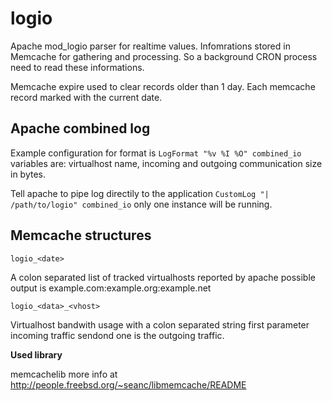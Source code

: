 logio
=====

Apache mod_logio parser for realtime values. Infomrations stored in Memcache for gathering and processing. So a background CRON process need to read these informations.

Memcache expire used to clear records older than 1 day. Each memcache record marked with the current date.

Apache combined log
-------------------

Example configuration for format is `LogFormat "%v %I %O" combined_io` variables are: virtualhost name, incoming and outgoing communication size in bytes.

Tell apache to pipe log directily to the application `CustomLog "| /path/to/logio" combined_io` only one instance will be running.

Memcache structures
-------------------

`logio_<date>`

A colon separated list of tracked virtualhosts reported by apache possible output is example.com:example.org:example.net

`logio_<data>_<vhost>`

Virtualhost bandwith usage with a colon separated string first parameter incoming traffic sendond one is the outgoing traffic.

**Used library**

memcachelib more info at http://people.freebsd.org/~seanc/libmemcache/README
